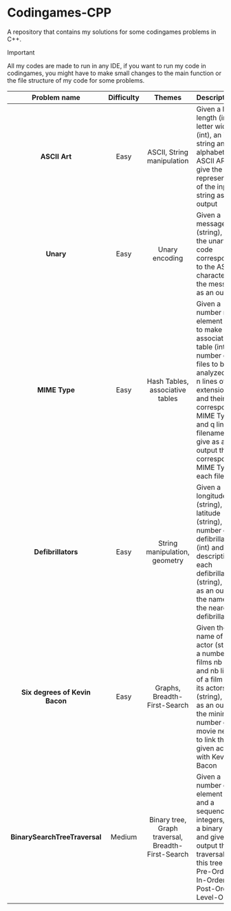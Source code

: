 # Codingames-CPP
A repository that contains my solutions for some codingames problems in C++.  
> [!IMPORTANT]
> All my codes are made to run in any IDE, if you want to run my code in codingames, you might have to make small changes to the main function or the file structure of my code for some problems.  

|Problem name|Difficulty|Themes|Description|
| :---: | :---: | :---: | :--- |
| **ASCII Art** | Easy | ASCII, String manipulation | Given a letter length (int), a letter width (int), an input string and the alphabet as an ASCII ART, give the ASCII representation of the input string as an output |
| **Unary** | Easy | Unary encoding | Given a message (string), give the unary code corresponding to the ASCII character of the message as an output |
| **MIME Type** | Easy | Hash Tables, associative tables | Given a number n of element used to make up an association table (int), a number q of files to be analyzed (int), n lines of file extensions and their corresponding MIME Type and q lines of filenames, give as an output the corresponding MIME Type for each filename |
| **Defibrillators** | Easy | String manipulation, geometry | Given a longitude (string), a latitude (string), a number of defibrillators (int) and the description of each defibrillator (string), give as an output the name of the nearest defibrillator |
| **Six degrees of Kevin Bacon** | Easy | Graphs, Breadth-First-Search | Given the name of an actor (string), a number of films nb (int), and nb lines of a film with its actors (string), give as an output the minimum number of movie needed to link the given actor with Kevin Bacon |
| **BinarySearchTreeTraversal** | Medium | Binary tree, Graph traversal, Breadth-First-Search | Given a number of element (int) and a sequence of integers, build a binary tree and give as an output the traversal of this tree in Pre-Order, In-Order, Post-Order, Level-Order |
